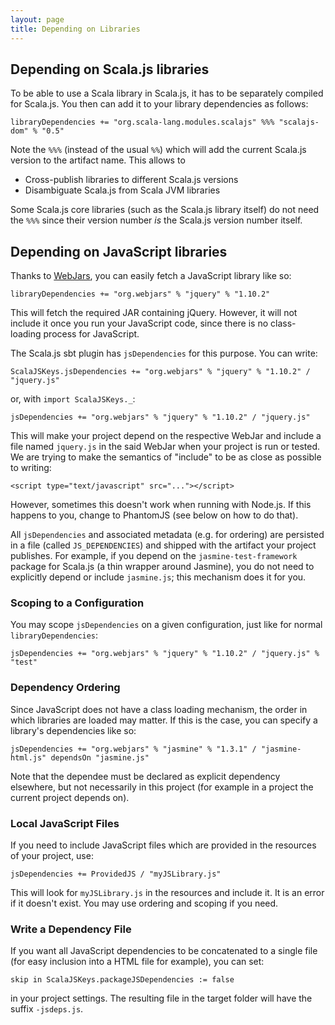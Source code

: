 ```yaml
---
layout: page
title: Depending on Libraries
---
```


## Depending on Scala.js libraries

To be able to use a Scala library in Scala.js, it has to be separately compiled for Scala.js. You then can add it to your library dependencies as follows:

    libraryDependencies += "org.scala-lang.modules.scalajs" %%% "scalajs-dom" % "0.5"

Note the `%%%` (instead of the usual `%%`) which will add the current Scala.js version to the artifact name. This allows to

- Cross-publish libraries to different Scala.js versions
- Disambiguate Scala.js from Scala JVM libraries

Some Scala.js core libraries (such as the Scala.js library itself) do not need the `%%%` since their version number *is* the Scala.js version number itself.

## Depending on JavaScript libraries

Thanks to [WebJars](http://www.webjars.org/), you can easily fetch a JavaScript library like so:

    libraryDependencies += "org.webjars" % "jquery" % "1.10.2"

This will fetch the required JAR containing jQuery. However, it will not include it once you run your JavaScript code, since there is no class-loading process for JavaScript.

The Scala.js sbt plugin has `jsDependencies` for this purpose. You can write:

    ScalaJSKeys.jsDependencies += "org.webjars" % "jquery" % "1.10.2" / "jquery.js"

or, with `import ScalaJSKeys._`:

    jsDependencies += "org.webjars" % "jquery" % "1.10.2" / "jquery.js"

This will make your project depend on the respective WebJar and include a file named `jquery.js` in the said WebJar when your project is run or tested. We are trying to make the semantics of "include" to be as close as possible to writing:

    <script type="text/javascript" src="..."></script>

However, sometimes this doesn't work when running with Node.js. If this happens to you, change to PhantomJS (see below on how to do that).

All `jsDependencies` and associated metadata (e.g. for ordering) are persisted in a file (called `JS_DEPENDENCIES`) and shipped with the artifact your project publishes. For example, if you depend on the `jasmine-test-framework` package for Scala.js (a thin wrapper around Jasmine), you do not need to explicitly depend or include `jasmine.js`; this mechanism does it for you.

### Scoping to a Configuration

You may scope `jsDependencies` on a given configuration, just like for normal `libraryDependencies`:

    jsDependencies += "org.webjars" % "jquery" % "1.10.2" / "jquery.js" % "test"

### Dependency Ordering

Since JavaScript does not have a class loading mechanism, the order in which libraries are loaded may matter. If this is the case, you can specify a library's dependencies like so:

    jsDependencies += "org.webjars" % "jasmine" % "1.3.1" / "jasmine-html.js" dependsOn "jasmine.js"

Note that the dependee must be declared as explicit dependency elsewhere, but not necessarily in this project (for example in a project the current project depends on).

### Local JavaScript Files

If you need to include JavaScript files which are provided in the resources of your project, use:

    jsDependencies += ProvidedJS / "myJSLibrary.js"

This will look for `myJSLibrary.js` in the resources and include it. It is an error if it doesn't exist. You may use ordering and scoping if you need.

### Write a Dependency File

If you want all JavaScript dependencies to be concatenated to a single file (for easy inclusion into a HTML file for example), you can set:

    skip in ScalaJSKeys.packageJSDependencies := false

in your project settings. The resulting file in the target folder will have the suffix `-jsdeps.js`.
